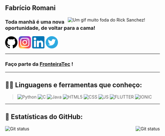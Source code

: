 <h2>Fabrício Romani</h2>
<img src="https://media4.giphy.com/media/SvGFA2WF9IP0WjmzvE/giphy.gif" title="Um gif muito foda do Rick Sanchez!"
    align="right"  width="300px">
<h3>Toda manhã é uma nova oportunidade, de voltar para a cama!</h3>

[<img src="./github.png" width="40" height="40">](https://github.com/FabricioZR)
[<img src="./insta.png" width="40" height="40">](https://www.instagram.com/fabricioromanii/)
[<img src="./linkedin.png" width="40" height="40">](https://www.linkedin.com/in/fabricio-zanotto-787629178/)
[<img src="./twitter.png" width="40" height="40">](https://twitter.com/fabricioromanii)

<hr>

<h3>Faço parte da <a href="https://github.com/FronteiraTec" target="_blank" title="Empresa Junior de Computação da UFFS">FronteiraTec</a> !</h3>

<hr>

## 👨‍💻 Linguagens e ferramentas que conheço:

> <img src="https://cdn.freebiesupply.com/logos/large/2x/python-5-logo-png-transparent.png" title="Python" alt=Python width="30">
> <img src="https://img.icons8.com/color/48/000000/c-programming.png" title="C" alt=C width="30">
> <img src="https://img.icons8.com/color/48/000000/java-coffee-cup-logo.png" title="Java" alt=Java width="30">
> <img src="https://img.icons8.com/color/48/000000/html-5.png" title="HTML5" alt=HTML5 width="30">
> <img src="https://img.icons8.com/color/48/000000/css3.png" title="CSS3" alt=CSS width="30">
> <img src="https://img.icons8.com/color/48/000000/javascript.png" title="Java Script" alt=JS width="30">
> <img src="https://img.icons8.com/color/48/000000/flutter.png" title="Flutter" alt=FLUTTER width="30">
> <img src="https://img.icons8.com/ios-filled/48/000000/ionic.png" title="Ionic" alt=IONIC width="30" >

<hr>

## 🧮 Estatísticas do GitHub:

<img src="https://github-readme-stats.vercel.app/api?username=FabricioZR&show_icons=true&hide_border=true&theme=dark"
alt = "Git status"
title="Meu status do github"
style = "float: right; margin-left: 0px;" />
<img src="https://github-readme-stats.vercel.app/api/top-langs/?username=FabricioZR&layout=compact&hide_border=true&theme=dark"
     alt = "Git status" 
     title ="As linguagens que eu mais uso"
     style = "float: left; margin-right: 0px;" />
